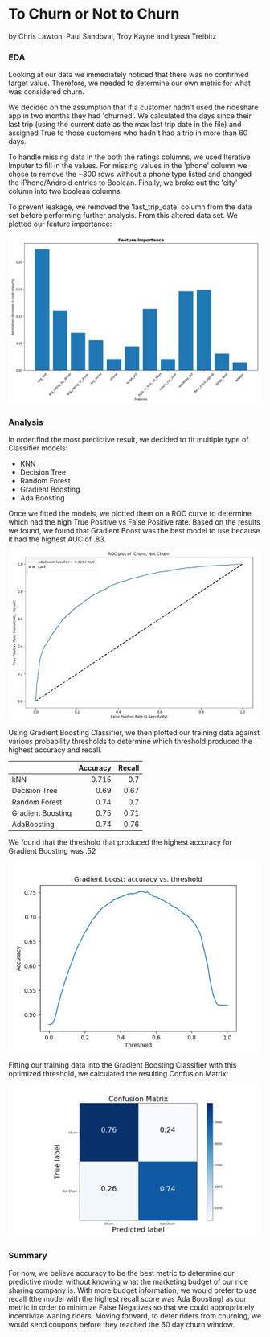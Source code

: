 
# To Churn or Not to Churn

by Chris Lawton, Paul Sandoval, Troy Kayne and Lyssa Treibitz

### EDA

Looking at our data we immediately noticed that there was no confirmed target value. Therefore, we needed to determine our own metric for what was considered churn.

We decided on the assumption that if a customer hadn't used the rideshare app in two months they had 'churned'. We calculated the days since their last trip (using the current date as the max last trip date in the file) and assigned True to those customers who hadn't had a trip in more than 60 days.

To handle missing data in the both the ratings columns, we used Iterative Imputer to fill in the values. For missing values in the 'phone' column we chose to remove the ~300 rows without a phone type listed and changed the iPhone/Android entries to Boolean. Finally, we broke out the 'city' column into two boolean columns.

To prevent leakage, we removed the 'last_trip_date' column from the data set before performing further analysis. From this altered data set.  We plotted our feature importance:

![Feature Importance](images/Figure_1.png)

### Analysis

In order find the most predictive result, we decided to fit multiple type of Classifier models:

- KNN
- Decision Tree
- Random Forest
- Gradient Boosting
- Ada Boosting

Once we fitted the models, we plotted them on a ROC curve to determine which had the high True Positive vs False Positive rate. Based on the results we found, we found that Gradient Boost was the best model to use because it had the highest AUC of .83.

![ROC Gif](images/roc_gif.gif)

 Using Gradient Boosting Classifier, we then plotted our training data against various probability thresholds to determine which threshold produced the highest accuracy and recall.

 |                   |   Accuracy |   Recall |
|:------------------|-----------:|---------:|
| kNN               |      0.715 |     0.7  |
| Decision Tree     |      0.69  |     0.67 |
| Random Forest     |      0.74  |     0.7  |
| Gradient Boosting |      0.75  |     0.71 |
| AdaBoosting       |      0.74  |     0.76 |


We found that the threshold that produced the highest accuracy for Gradient Boosting was .52

![Gradient Accuracy](images/optimal_threshold.png)

Fitting our training data into the Gradient Boosting Classifier with this optimized threshold, we calculated the resulting Confusion Matrix:

![Confusion Matrix](images/confusion_matrix_accuracy.png)  


### Summary

For now, we believe accuracy to be the best metric to determine our predictive model without knowing what the marketing budget of our ride sharing company is.  With more budget information, we would prefer to use recall (the model with the highest recall score was Ada Boosting) as our metric in order to minimize False Negatives so that we could appropriately incentivize waning riders. Moving forward, to deter riders from churning, we would send coupons before they reached the 60 day churn window.
